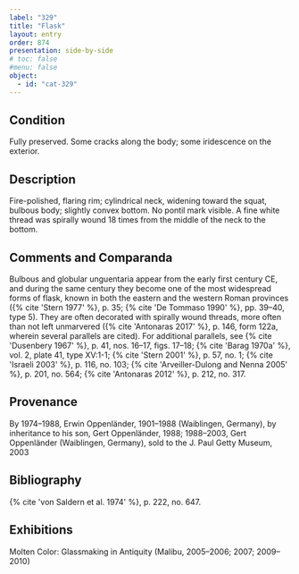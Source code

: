 ```yaml
---
label: "329"
title: "Flask"
layout: entry
order: 874
presentation: side-by-side
# toc: false
#menu: false 
object:
  - id: "cat-329"
---
```


## Condition

Fully preserved. Some cracks along the body; some iridescence on the exterior.

## Description

Fire-polished, flaring rim; cylindrical neck, widening toward the squat, bulbous body; slightly convex bottom. No pontil mark visible. A fine white thread was spirally wound 18 times from the middle of the neck to the bottom.

## Comments and Comparanda

Bulbous and globular unguentaria appear from the early first century CE, and during the same century they become one of the most widespread forms of flask, known in both the eastern and the western Roman provinces ({% cite 'Stern 1977' %}, p. 35; {% cite 'De Tommaso 1990' %}, pp. 39–40, type 5). They are often decorated with spirally wound threads, more often than not left unmarvered ({% cite 'Antonaras 2017' %}, p. 146, form 122a, wherein several parallels are cited). For additional parallels, see {% cite 'Dusenbery 1967' %}, p. 41, nos. 16–17, figs. 17–18; {% cite 'Barag 1970a' %}, vol. 2, plate 41, type XV:1-1; {% cite 'Stern 2001' %}, p. 57, no. 1; {% cite 'Israeli 2003' %}, p. 116, no. 103; {% cite 'Arveiller-Dulong and Nenna 2005' %}, p. 201, no. 564; {% cite 'Antonaras 2012' %}, p. 212, no. 317.

## Provenance

By 1974–1988, Erwin Oppenländer, 1901–1988 (Waiblingen, Germany), by inheritance to his son, Gert Oppenländer, 1988; 1988–2003, Gert Oppenländer (Waiblingen, Germany), sold to the J. Paul Getty Museum, 2003

## Bibliography

{% cite 'von Saldern et al. 1974' %}, p. 222, no. 647.

## Exhibitions

Molten Color: Glassmaking in Antiquity (Malibu, 2005–2006; 2007; 2009–2010)